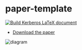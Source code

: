 # paper-template

[![Build Kerberos LaTeX document](https://github.com/devsecfranklin/paper-kerberos-openldap/actions/workflows/latex.yaml/badge.svg)](https://github.com/devsecfranklin/paper-template/actions/workflows/latex.yaml)

* [Download the paper](paper/paper.pdf)

![diagram](https://github.com/devsecfranklin/paper-template/blob/main/images/PANW_Parent_Brand_Primary_Logo_RGB_Red_White.png)
